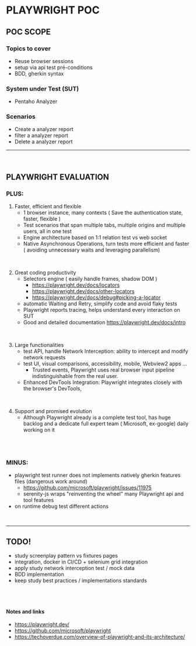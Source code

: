 # PLAYWRIGHT POC

## POC SCOPE

### Topics to cover

- Reuse browser sessions
- setup via api test pré-conditions
- BDD, gherkin syntax

### System under Test (SUT)

- Pentaho Analyzer

### Scenarios
- Create a analyzer report
- filter a analyzer report
- Delete a analyzer report
___
<br />

## PLAYWRIGHT EVALUATION

### PLUS:

 1. Faster, efficient and flexible
    - 1 browser instance, many contexts ( Save the authentication state, faster, flexible )
    - Test scenarios that span multiple tabs, multiple origins and multiple users, all in one test
    - Engine architecture based on 1:1 relation test vs web socket
    - Native Asynchronous Operations, turn tests more efficient and faster ( avoiding unnecessary waits and leveraging parallelism)

<br />

 2. Great coding productivity
    - Selectors engine ( easily handle frames, shadow DOM )
        - https://playwright.dev/docs/locators
        - https://playwright.dev/docs/other-locators
        - https://playwright.dev/docs/debug#picking-a-locator
    - automatic Waiting and Retry, simplify code and avoid flaky tests
    - Playwright reports tracing, helps understand every interaction on SUT
    - Good and detailed documentation https://playwright.dev/docs/intro

<br />

 3. Large functionalities
    - test API, handle Network Interception: ability to intercept and modify network requests
    - test UI, visual comparisons, accessibility, mobile, Webview2 apps ...
        - Trusted events, Playwright uses real browser input pipeline indistinguishable from the real user.
    - Enhanced DevTools Integration: Playwright integrates closely with the browser's DevTools,

<br />

 4. Support and promised evolution
     - Although Playwright already is a complete test tool, has huge backlog and a dedicate full expert team ( Microsoft, ex-google) daily working on it
<br />
<br />

### MINUS:
 - playwright test runner does not implements natively gherkin features files (dangerous work around)
     - https://github.com/microsoft/playwright/issues/11975
     - serenity-js wraps "reinventing the wheel" many Playwright api and tool features
 - on runtime debug test different actions

<br />

___
## TODO!
 - study screenplay pattern vs fixtures pages
 - integration, docker in CI/CD + selenium grid integration
 - apply study network interception test / mock data
 - BDD implementation
 - keep study best practices / implementations standards

<br />
<br />

#### Notes and links
   - https://playwright.dev/
   - https://github.com/microsoft/playwright
   - https://techoverdue.com/overview-of-playwright-and-its-architecture/
